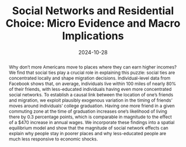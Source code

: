---
title: "Social Networks and Residential Choice: Micro Evidence and Macro Implications"
collection: wps
link: "https://drew-johnston.com/files/Social_Networks_and_Residential_Choice.pdf"
coauthors: Michael Bailey, Martin Koenen, Theresa Kuchler, Dominic Russel, and Johannes Stroebel
date: 2024-10-28
outcome_prefix:
outcome:
abstract: "Why don’t more Americans move to places where they can earn higher incomes? We find that social ties play a crucial role in explaining this puzzle: social ties are concentrated locally and shape migration decisions. Individual-level data from Facebook shows that, on average, individuals live within 100 miles of nearly 80% of their friends, with less-educated individuals having even more concentrated social networks. To establish a causal link between the location of one’s friends and migration, we exploit plausibly exogenous variation in the timing of friends’ moves around individuals’ college graduation. Having one more friend in a given commuting zone at the time of graduation increases one’s likelihood of living there by 0.3 percentage points, which is comparable in magnitude to the effect of a $470 increase in annual wages. We incorporate these findings into a spatial equilibrium model and show that the magnitude of social network effects can explain why people stay in poorer places and why less-educated people are much less responsive to economic shocks."
press: 
data: 
---